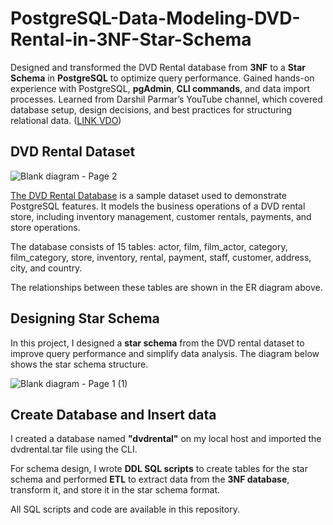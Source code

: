 # PostgreSQL-Data-Modeling-DVD-Rental-in-3NF-Star-Schema
Designed and transformed the DVD Rental database from **3NF** to a **Star Schema** in **PostgreSQL** to optimize query performance. Gained hands-on experience with PostgreSQL, **pgAdmin**, **CLI commands**, and data import processes. Learned from Darshil Parmar’s YouTube channel, which covered database setup, design decisions, and best practices for structuring relational data. ([LINK VDO](https://www.youtube.com/watch?v=ViwHbjVtG20&list=PLBJe2dFI4sgukOW6O0B-OVyX9c6fQKJ2N&index=6))

## DVD Rental Dataset

![Blank diagram - Page 2](https://github.com/user-attachments/assets/fdad86df-70c2-4f82-be39-bc30398a08c4)

[The DVD Rental Database](https://neon.tech/postgresql/postgresql-getting-started/postgresql-sample-database) is a sample dataset used to demonstrate PostgreSQL features. It models the business operations of a DVD rental store, including inventory management, customer rentals, payments, and store operations.

The database consists of 15 tables: actor, film, film_actor, category, film_category, store, inventory, rental, payment, staff, customer, address, city, and country.

The relationships between these tables are shown in the ER diagram above.

## Designing Star Schema
In this project, I designed a **star schema** from the DVD rental dataset to improve query performance and simplify data analysis. The diagram below shows the star schema structure.

![Blank diagram - Page 1 (1)](https://github.com/user-attachments/assets/f1a7df8e-0561-41e1-b091-c57dca000850)

## Create Database and Insert data
I created a database named **"dvdrental"** on my local host and imported the dvdrental.tar file using the CLI.

For schema design, I wrote **DDL SQL scripts** to create tables for the star schema and performed **ETL** to extract data from the **3NF database**, transform it, and store it in the star schema format.

All SQL scripts and code are available in this repository.
